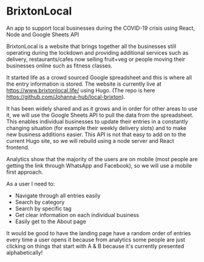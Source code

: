 # BrixtonLocal
An app to support local businesses during the COVID-19 crisis using React, Node and Google Sheets API

BrixtonLocal is a website that brings together all the businesses still operating during the lockdown and providing additional services such as delivery, restaurants/cafes now selling fruit+veg or people moving their businesses online such as fitness classes.

It started life as a crowd sourced Google spreadsheet and this is where all the entry information is stored.  The website is currently live at https://www.brixtonlocal.life/ using Hugo.  (The repo is here https://github.com/Johanna-hub/local-brixton).

It has been widely shared and as it grows and in order for other areas to use it, we will use the Google Sheets API to pull the data from the spreadsheet.  This enables individual businesses to update their entries in a constantly changing situation (for example their weekly delivery slots) and to make new business additions easier.  This API is not that easy to add on to the current Hugo site, so we will rebuild using a node server and React frontend.

Analytics show that the majority of the users are on mobile (most people are getting the link through WhatsApp and Facebook), so we will use a mobile first approach.

As a user I need to:

- Navigate through all entries easily 
- Search by category
- Search by specific tag
- Get clear information on each individual business
- Easily get to the About page

It would be good to have the landing page have a random order of entries every time a user opens it because from analytics some people are just clicking on things that start with A & B because it's currently presented alphabetically!


